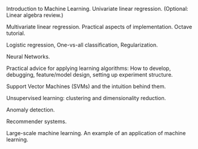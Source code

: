 
Introduction to Machine Learning. Univariate linear regression. (Optional: Linear algebra review.)

Multivariate linear regression. Practical aspects of implementation. Octave tutorial.

Logistic regression, One-vs-all classification, Regularization.

Neural Networks.

Practical advice for applying learning algorithms: How to develop, debugging, feature/model design, setting up experiment structure.

Support Vector Machines (SVMs) and the intuition behind them.

Unsupervised learning: clustering and dimensionality reduction.

Anomaly detection.

Recommender systems.

Large-scale machine learning. An example of an application of machine learning.
